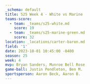 ```yaml
---
_schema: default
title: S25 Week 4 - White vs Marine
teams-score:
  - team: _teams/s25-white.md
    score: 19
  - team: _teams/s25-marine-green.md
    score: 32
location: _locations/carter-baron.md
field: '1'
date: 2023-10-01 10:45:00 -0400
season: 25
week: 4
mvp: Bryan Sanders, Munroe Bell Rose
game-ball: Justin Pendleton, Ben M.
sportsperson: Aaron Beck, Aaron B.
---
```

